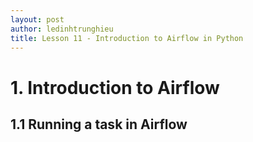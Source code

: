 ```yaml
---
layout: post
author: ledinhtrunghieu
title: Lesson 11 - Introduction to Airflow in Python
---
```


# 1. Introduction to Airflow

## 1.1 Running a task in Airflow



